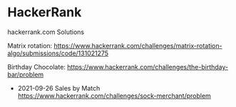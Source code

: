 # HackerRank
 hackerrank.com Solutions

Matrix rotation: https://www.hackerrank.com/challenges/matrix-rotation-algo/submissions/code/131021275

Birthday Chocolate: https://www.hackerrank.com/challenges/the-birthday-bar/problem

- 2021-09-26 Sales by Match https://www.hackerrank.com/challenges/sock-merchant/problem
